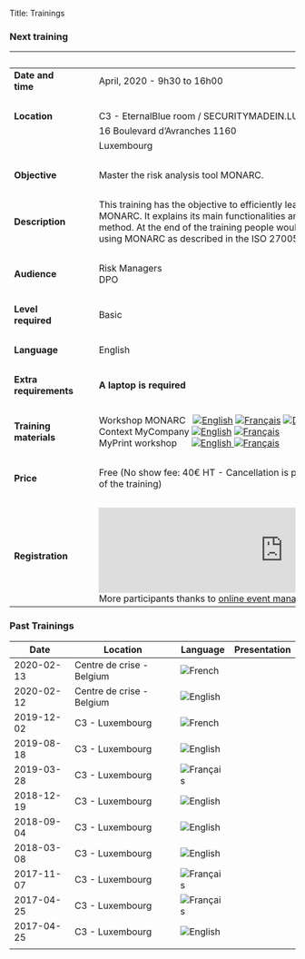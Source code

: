 Title: Trainings

<style>
table {
    width:100%;
}
</style>

### Next training

|&nbsp;|||
|:--|--|--|
|**Date and time**|| April, 2020 - 9h30 to 16h00|
|&nbsp;|  ||
|**Location**|&nbsp;&nbsp;&nbsp;|C3 - EternalBlue room / SECURITYMADEIN.LU|
|             |                  |16 Boulevard d’Avranches 1160|
|             |                  |Luxembourg|
|&nbsp;|  |  |
|**Objective**||Master the risk analysis tool MONARC.|
|&nbsp;|  |  |
|**Description**||This training has the objective to efficiently learn the use of the risk assessment tool MONARC. It explains its main functionalities and the different steps of the associated method. At the end of the training people would be able to conduct a risk analysis using MONARC as described in the ISO 27005.|
|&nbsp;|  |  |
|**Audience**||Risk Managers <br> DPO|
|&nbsp;|  |  |
|**Level required**||Basic|
|&nbsp;|  |  |
|**Language**|| English |
|&nbsp;|  |  |
|**Extra requirements**||**A laptop is required**|
|&nbsp;|  |  |
|**Training materials**||Workshop MONARC &nbsp; [![English][en]](/assets/files/monarc-training/en/Formation_V2-MONARC_Env1.1.pdf) [![Français][fr]](/assets/files/monarc-training/fr/Formation_V2-MONARC_Fr.pdf) [![Dutch][nl]](/assets/files/monarc-training/nl/Formation_V2-MONARC_NL.pdf)<br/>Context MyCompany [![English][en]](/assets/files/monarc-training/en/Context_MyCompany_en_v1.0.pdf) [![Français][fr]](/assets/files/monarc-training/fr/Context_MyCompany_fr_v1.1.pdf)<br/>MyPrint workshop &nbsp;&nbsp;&nbsp;&nbsp;&nbsp;<a href="/assets/files/monarc-training/en/MyPrintEN.json" download>![English][en] <a href="/assets/files/monarc-training/fr/MyPrintFR.json" download>![Français][fr]
|&nbsp;|  |  |
|**Price**||Free (No show fee: 40€ HT - Cancellation is possible up to 48 hours before the start of the training) |
|&nbsp;|  |  |
|**Registration** |   | <script type="text/javascript" src="https://www.xing-events.com/resources/js/amiandoExport.js"></script><iframe src="https://VUEVDPY-modules.xing-events.com/VUEVDPY.html?viewType=iframe&distributionChannel=CHANNEL_IFRAME&language=en&useDefaults=false&resizeIFrame=true" frameborder="0" width="650px" id="_amiandoIFrame3806799"><p>This page requires frame support. Please use a frame compatible browser to see the ticket sales module.</p><p> Try out the <a href="https://en.xing-events.com/">online event registration system</a> from XING Events.</p></iframe>More participants thanks to <a href="https://en.xing-events.com?viralRefId=VUEVDPY&utm_campaign=ev-VUEVDPY&utm_medium=viral&utm_source=EventWebsite&utm_content=TextLinkBottom&utm_term=text-link" target="_blank" alt="XING Events" title="XING Events">online event management solutions</a> from XING Events.|

### Past Trainings


| Date       | Location                      | Language         | Presentation  |
|------------| ----------------------------- | ---------------- | ------------- |
| 2020-02-13 | Centre de crise - Belgium     | ![French][fr]    |               |
| 2020-02-12 | Centre de crise - Belgium     | ![English][en]   | [<i class="fa fa-file-pdf-o" style="color:red" aria-hidden="true"></i>](/assets/files/trainings/2020-02-12_MONARC-training.pdf) |
| 2019-12-02 | C3 - Luxembourg               | ![French][fr]    |               |
| 2019-08-18 | C3 - Luxembourg               | ![English][en]   |               |
| 2019-03-28 | C3 - Luxembourg               | ![Français][fr]  |               |
| 2018-12-19 | C3 - Luxembourg               | ![English][en]   |               |
| 2018-09-04 | C3 - Luxembourg               | ![English][en]   |               |
| 2018-03-08 | C3 - Luxembourg               | ![English][en]   |               |
| 2017-11-07 | C3 - Luxembourg               | ![Français][fr]  |               |
| 2017-04-25 | C3 - Luxembourg               | ![Français][fr]  |               |
| 2017-04-25 | C3 - Luxembourg               | ![English][en]   |               |
|            |                               |                  |               |




[en]: /assets/images/gb.svg "English"
[fr]: /assets/images/fr.svg "Français"
[nl]: /assets/images/nl.svg "Dutch"
